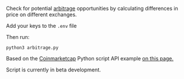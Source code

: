 Check for potential [arbitrage](https://en.wikipedia.org/wiki/Arbitrage) opportunities by calculating differences in price on different exchanges.

Add your keys to the `.env` file

Then run:

```
python3 arbitrage.py
```

Based on the [Coinmarketcap](https://coinmarketcap.com) Python script API example [on this page.](https://coinmarketcap.com/api/documentation/v1/#section/Introduction)

Script is currently in beta development.
